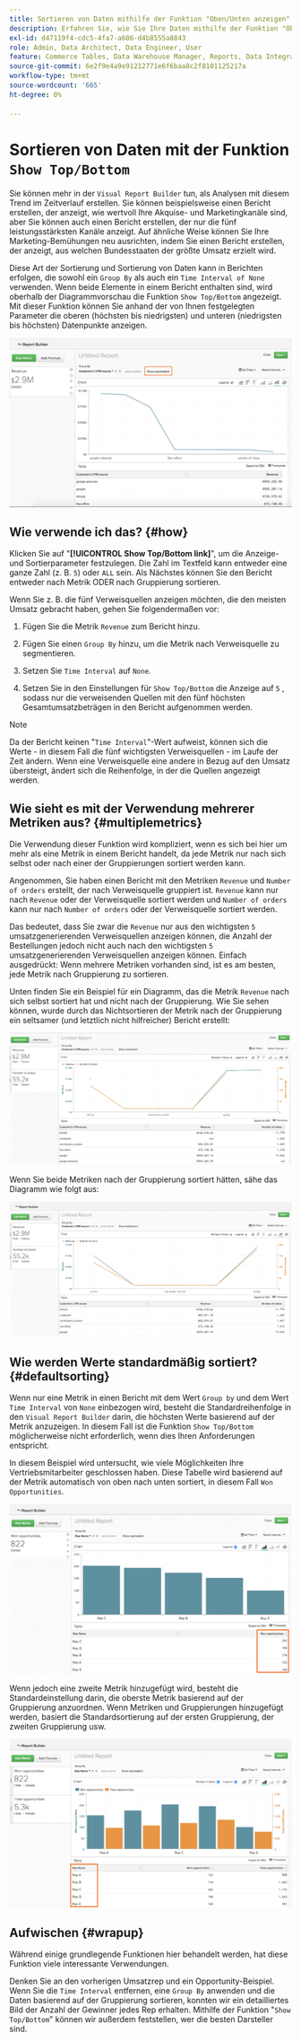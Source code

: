 ```yaml
---
title: Sortieren von Daten mithilfe der Funktion "Oben/Unten anzeigen"
description: Erfahren Sie, wie Sie Ihre Daten mithilfe der Funktion "Oben/Unten anzeigen"sortieren können.
exl-id: d47119f4-cdc5-4fa7-a606-d4b8555a8843
role: Admin, Data Architect, Data Engineer, User
feature: Commerce Tables, Data Warehouse Manager, Reports, Data Integration
source-git-commit: 6e2f9e4a9e91212771e6f6baa8c2f8101125217a
workflow-type: tm+mt
source-wordcount: '665'
ht-degree: 0%

---
```


# Sortieren von Daten mit der Funktion `Show Top/Bottom`

Sie können mehr in der `Visual Report Builder` tun, als Analysen mit diesem Trend im Zeitverlauf erstellen. Sie können beispielsweise einen Bericht erstellen, der anzeigt, wie wertvoll Ihre Akquise- und Marketingkanäle sind, aber Sie können auch einen Bericht erstellen, der nur die fünf leistungsstärksten Kanäle anzeigt. Auf ähnliche Weise können Sie Ihre Marketing-Bemühungen neu ausrichten, indem Sie einen Bericht erstellen, der anzeigt, aus welchen Bundesstaaten der größte Umsatz erzielt wird.

Diese Art der Sortierung und Sortierung von Daten kann in Berichten erfolgen, die sowohl ein `Group By` als auch ein `Time Interval of None` verwenden. Wenn beide Elemente in einem Bericht enthalten sind, wird oberhalb der Diagrammvorschau die Funktion `Show Top/Bottom` angezeigt. Mit dieser Funktion können Sie anhand der von Ihnen festgelegten Parameter die oberen (höchsten bis niedrigsten) und unteren (niedrigsten bis höchsten) Datenpunkte anzeigen.

![Funktion &quot;Oben/Unten anzeigen&quot;im Visual Report Builder.](../../assets/Show_Top_Bottom.png)

## Wie verwende ich das? {#how}

Klicken Sie auf &quot;**[!UICONTROL Show Top/Bottom link]**&quot;, um die Anzeige- und Sortierparameter festzulegen. Die Zahl im Textfeld kann entweder eine ganze Zahl (z. B. `5`) oder `ALL` sein. Als Nächstes können Sie den Bericht entweder nach Metrik ODER nach Gruppierung sortieren.

Wenn Sie z. B. die fünf Verweisquellen anzeigen möchten, die den meisten Umsatz gebracht haben, gehen Sie folgendermaßen vor:

1. Fügen Sie die Metrik `Revenue` zum Bericht hinzu.

1. Fügen Sie einen `Group By` hinzu, um die Metrik nach Verweisquelle zu segmentieren.

1. Setzen Sie `Time Interval` auf `None`.

1. Setzen Sie in den Einstellungen für `Show Top/Bottom` die Anzeige auf `5` , sodass nur die verweisenden Quellen mit den fünf höchsten Gesamtumsatzbeträgen in den Bericht aufgenommen werden.

>[!NOTE]
>
>Da der Bericht keinen &quot;`Time Interval`&quot;-Wert aufweist, können sich die Werte - in diesem Fall die fünf wichtigsten Verweisquellen - im Laufe der Zeit ändern. Wenn eine Verweisquelle eine andere in Bezug auf den Umsatz übersteigt, ändert sich die Reihenfolge, in der die Quellen angezeigt werden.

## Wie sieht es mit der Verwendung mehrerer Metriken aus? {#multiplemetrics}

Die Verwendung dieser Funktion wird kompliziert, wenn es sich bei hier um mehr als eine Metrik in einem Bericht handelt, da jede Metrik nur nach sich selbst oder nach einer der Gruppierungen sortiert werden kann.

Angenommen, Sie haben einen Bericht mit den Metriken `Revenue` und `Number of orders` erstellt, der nach Verweisquelle gruppiert ist. `Revenue` kann nur nach `Revenue` oder der Verweisquelle sortiert werden und `Number of orders` kann nur nach `Number of orders` oder der Verweisquelle sortiert werden.

Das bedeutet, dass Sie zwar die `Revenue` nur aus den wichtigsten `5` umsatzgenerierenden Verweisquellen anzeigen können, die Anzahl der Bestellungen jedoch nicht auch nach den wichtigsten `5` umsatzgenerierenden Verweisquellen anzeigen können. Einfach ausgedrückt: Wenn mehrere Metriken vorhanden sind, ist es am besten, jede Metrik nach Gruppierung zu sortieren.

Unten finden Sie ein Beispiel für ein Diagramm, das die Metrik `Revenue` nach sich selbst sortiert hat und nicht nach der Gruppierung. Wie Sie sehen können, wurde durch das Nichtsortieren der Metrik nach der Gruppierung ein seltsamer (und letztlich nicht hilfreicher) Bericht erstellt:

![Seltsame und nicht hilfreiche Berichtsergebnisse.](../../assets/strange-report-results.png)

Wenn Sie beide Metriken nach der Gruppierung sortiert hätten, sähe das Diagramm wie folgt aus:

![Sortieren Sie beide Metriken nach der Gruppierung.](../../assets/sort-metrics-by-grouping.png)

## Wie werden Werte standardmäßig sortiert? {#defaultsorting}

Wenn nur eine Metrik in einen Bericht mit dem Wert `Group by` und dem Wert `Time Interval` von `None` einbezogen wird, besteht die Standardreihenfolge in den `Visual Report Builder` darin, die höchsten Werte basierend auf der Metrik anzuzeigen. In diesem Fall ist die Funktion `Show Top/Bottom` möglicherweise nicht erforderlich, wenn dies Ihren Anforderungen entspricht.

In diesem Beispiel wird untersucht, wie viele Möglichkeiten Ihre Vertriebsmitarbeiter geschlossen haben. Diese Tabelle wird basierend auf der Metrik automatisch von oben nach unten sortiert, in diesem Fall `Won Opportunities`.

![ Sortieren nach der Metrik.](../../assets/Ordered_by_metric.png)

Wenn jedoch eine zweite Metrik hinzugefügt wird, besteht die Standardeinstellung darin, die oberste Metrik basierend auf der Gruppierung anzuordnen. Wenn Metriken und Gruppierungen hinzugefügt werden, basiert die Standardsortierung auf der ersten Gruppierung, der zweiten Gruppierung usw.

![Sortieren nach der Gruppierung.](../../assets/Ordered_by_grouping.png)

## Aufwischen {#wrapup}

Während einige grundlegende Funktionen hier behandelt werden, hat diese Funktion viele interessante Verwendungen.

Denken Sie an den vorherigen Umsatzrep und ein Opportunity-Beispiel. Wenn Sie die `Time Interval` entfernen, eine `Group By` anwenden und die Daten basierend auf der Gruppierung sortieren, konnten wir ein detailliertes Bild der Anzahl der Gewinner jedes Rep erhalten. Mithilfe der Funktion &quot;`Show Top/Bottom`&quot; können wir außerdem feststellen, wer die besten Darsteller sind.
